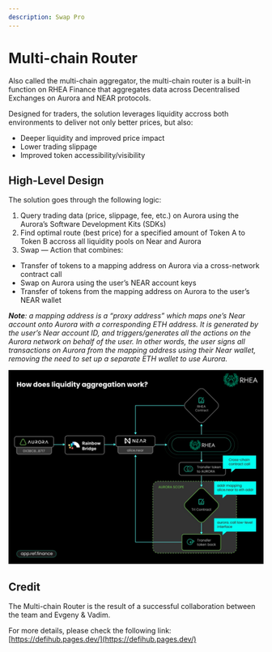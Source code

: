 ```yaml
---
description: Swap Pro
---
```


# Multi-chain Router

Also called the multi-chain aggregator, the multi-chain router is a built-in function on RHEA Finance that aggregates data across Decentralised Exchanges on Aurora and NEAR protocols.&#x20;

Designed for traders, the solution leverages liquidity accross both environments to deliver not only better prices, but also:

* Deeper liquidity and improved price impact
* Lower trading slippage
* Improved token accessibility/visibility

## High-Level Design

The solution goes through the following logic:

1. Query trading data (price, slippage, fee, etc.) on Aurora using the Aurora’s Software Development Kits (SDKs)
2. Find optimal route (best price) for a specified amount of Token A to Token B accross all liquidity pools on Near and Aurora
3. Swap — Action that combines:

* Transfer of tokens to a mapping address on Aurora via a cross-network contract call
* Swap on Aurora using the user’s NEAR account keys
* Transfer of tokens from the mapping address on Aurora to the user’s NEAR wallet

_**Note**: a mapping address is a “proxy address” which maps one’s Near account onto Aurora with a corresponding ETH address. It is generated by the user’s Near account ID, and triggers/generates all the actions on the Aurora network on behalf of the user. In other words, the user signs all transactions on Aurora from the mapping address using their Near wallet, removing the need to set up a separate ETH wallet to use Aurora._

![Liquidity Aggregation: High-level Abstract](<../../.gitbook/assets/Frame 1597879747.png>)

## Credit <a href="#e0ae" id="e0ae"></a>

The Multi-chain Router is the result of a successful collaboration between the team and Evgeny & Vadim.

For more details, please check the following link: [https://defihub.pages.dev/](https://defihub.pages.dev/)
